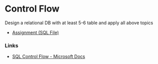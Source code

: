 # Control Flow

Design a relational DB with at least 5-6 table and apply all above topics

- [Assignment (SQL File)](./Assignment.sql)

### Links

- [SQL Control Flow - Microsoft Docs](https://docs.microsoft.com/en-us/sql/t-sql/language-elements/control-of-flow?view=sql-server-ver15)